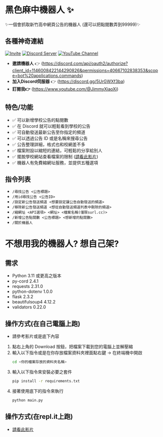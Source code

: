 # **黑色麻中機器人** ✨

✨一個會抓取新竹高中網頁公告的機器人 (還可以把點閱數弄到99999)✨

## 各種神奇連結
[![Invite](https://img.shields.io/badge/Invite-Bot-blue)](https://discord.com/api/oauth2/authorize?client_id=1146008422144290826&permissions=40667102838353&scope=bot%20applications.commands)
[![Discord Server](https://img.shields.io/badge/Discord%20Server-Join-brightgreen)](https://discord.gg/5UrGWXf3ba)
[![YouTube Channel](https://img.shields.io/badge/YouTube-Subscribe-red)](https://www.youtube.com/@JimmyXiaoXi)

- **邀請機器人** 👉 (https://discord.com/api/oauth2/authorize?client_id=1146008422144290826&permissions=40667102838353&scope=bot%20applications.commands)
- **加入Discord伺服器** 👉 (https://discord.gg/5UrGWXf3ba)
- **訂閱我👉** (https://www.youtube.com/@JimmyXiaoXi)

## 特色/功能
- ✅ 可以新增學校公告的點閱數
- ✅ 在 Discord 就可以輕鬆看到學校的公告
- ✅ 可自動發送最新公告至你指定的頻道
- ✅ 可以透過公告 ID 或是名稱來搜尋公告
- ✅ 公告整理詳細，格式也和校網差不多
- ✅ 檔案附設以縮短的連結，可輕鬆的分享給別人
- ✅ 擺脫學校網站查看檔案的限制 ([請看此影片](https://www.google.com/))
- ✅ 機器人有免費縮網址服務，並提供五種選項

## 指令列表
- `/尋找公告 <公告標題>`
- `/用id尋找公告 <公告ID>`
- `/設定新公告發送頻道 <想要設定讓公告自動發送的頻道>`
- `/移除新公告發送頻道 <想從自動發送頻道列表中刪除的頻道>`
- `/縮網址 <API選項> <網址> <檔案名稱(僅限surl.cc)>`
- `/新增公告點閱數 <公告標題> <想新增的點閱數>`
- `/關於機器人`

# **不想用我的機器人? 想自己架?**

## 需求
- Python 3.11 或更高之版本
- py-cord 2.4.1
- requests 2.31.0
- python-dotenv 1.0.0
- flask 2.3.2
- beautifulsoup4 4.12.2
- validators 0.22.0

## 操作方式(在自己電腦上跑)
- 請參考影片或是底下內容
1. 點右上角的 Download 按鈕，把檔案下載到您的電腦上並解壓縮
2. 輸入以下指令或是在你存放檔案資料夾裡面點右鍵 -> 在終端機中開啟
   ```bash
   cd <你的檔案存放的資料夾名稱>
3. 輸入以下指令來安裝必要之套件
   ```bash
   pip install -r requirements.txt
4. 接著使用底下的指令來執行
   ```bash
   python main.py
## 操作方式(在repl.it上跑)
- [請看此影片](https://www.google.com)